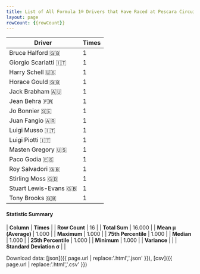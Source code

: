 ```yaml
---
title: List of All Formula 1® Drivers that Have Raced at Pescara Circuit
layout: page
rowCount: {{rowCount}}
---
```


| Driver | Times |
|--|--|
| Bruce Halford 🇬🇧 | 1 |
| Giorgio Scarlatti 🇮🇹 | 1 |
| Harry Schell 🇺🇸 | 1 |
| Horace Gould 🇬🇧 | 1 |
| Jack Brabham 🇦🇺 | 1 |
| Jean Behra 🇫🇷 | 1 |
| Jo Bonnier 🇸🇪 | 1 |
| Juan Fangio 🇦🇷 | 1 |
| Luigi Musso 🇮🇹 | 1 |
| Luigi Piotti 🇮🇹 | 1 |
| Masten Gregory 🇺🇸 | 1 |
| Paco Godia 🇪🇸 | 1 |
| Roy Salvadori 🇬🇧 | 1 |
| Stirling Moss 🇬🇧 | 1 |
| Stuart Lewis-Evans 🇬🇧 | 1 |
| Tony Brooks 🇬🇧 | 1 |

#### Statistic Summary

| **Column** | **Times** |
| **Row Count** | 16 |
| **Total Sum** | 16.000 |
| **Mean μ (Average)** | 1.000 |
| **Maximum** | 1.000 |
| **75th Percentile** | 1.000 |
| **Median** | 1.000 |
| **25th Percentile** | 1.000 |
| **Minimum** | 1.000 |
| **Variance** |  |
| **Standard Deviation σ** |  |

Download data: [json]({{ page.url | replace:'.html','.json' }}), [csv]({{ page.url | replace:'.html','.csv' }})
